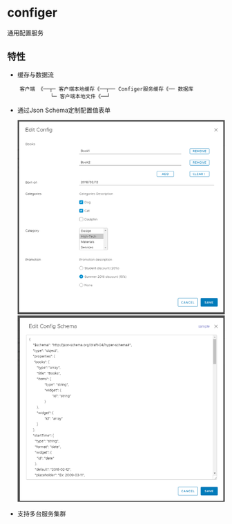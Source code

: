 # configer
通用配置服务
## 特性
 - 缓存与数据流
```
    客户端 《──┬─ 客户端本地缓存《──┬── Configer服务缓存《── 数据库
              └─ 客户端本地文件《──┘
```
 - 通过Json Schema定制配置值表单

   ![image](./docs/images/readme-edit-config.png)
   ![image](./docs/images/readme-edit-schema.png)

 - 支持多台服务集群
 

